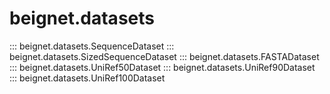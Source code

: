 # beignet.datasets

::: beignet.datasets.SequenceDataset
::: beignet.datasets.SizedSequenceDataset
::: beignet.datasets.FASTADataset
::: beignet.datasets.UniRef50Dataset
::: beignet.datasets.UniRef90Dataset
::: beignet.datasets.UniRef100Dataset
